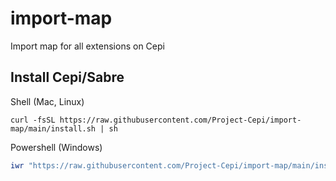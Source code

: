 # import-map
Import map for all extensions on Cepi

## Install Cepi/Sabre

Shell (Mac, Linux)
```shell
curl -fsSL https://raw.githubusercontent.com/Project-Cepi/import-map/main/install.sh | sh
```

Powershell (Windows)
```powershell
iwr "https://raw.githubusercontent.com/Project-Cepi/import-map/main/install.ps1" | iex
```

